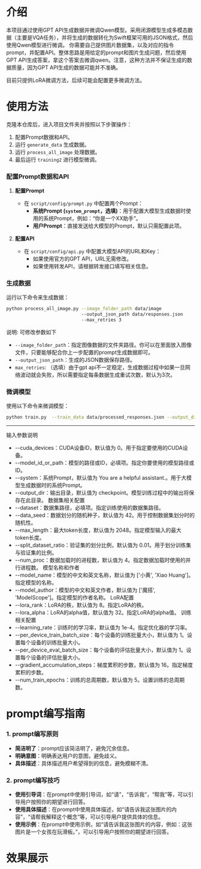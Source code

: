 
# 介绍
本项目通过使用GPT API生成数据并微调Qwen模型。采用闭源模型生成多模态数据（主要是VQA任务），并将生成的数据转化为Swift框架可用的JSON格式，然后使用Qwen模型进行微调。
你需要自己提供图片数据集，以及对应的指令prompt，并配置API。整体思路是用给定的prompt和图片生成问题，然后使用GPT API生成答案，拿这个答案去微调qwen。注意，这种方法并不保证生成的数据质量，因为GPT API生成的数据可能并不准确。

目前只提供LoRA微调方法，后续可能会配置更多微调方法。

# 使用方法

克隆本仓库后，进入项目文件夹并按照以下步骤操作：

1. 配置Prompt数据和API。
2. 运行 `generate_data` 生成数据。
3. 运行 `process_all_image` 处理数据。
4. 最后运行 `training2` 进行模型微调。

### 配置Prompt数据和API

1. **配置Prompt**  
   - 在 `script/config/prompt.py` 中配置两个Prompt：
     - **系统Prompt (`system_prompt`，选填)**：用于配置大模型生成数据时使用的系统Prompt，例如：“你是一个XX助手”。
     - **用户Prompt**：直接发送给大模型的Prompt，默认只需配置此项。
   
2. **配置API**  
   - 在 `script/config/api.py` 中配置大模型API的URL和Key：
     - 如果使用官方的GPT API，URL无需修改。
     - 如果使用转发API，请根据转发接口填写相关信息。

### 生成数据

运行以下命令来生成数据：

```bash
python process_all_image.py --image_folder_path data/image 
                            --output_json_path data/responses.json 
                            --max_retries 3
```
说明:
可修改参数如下
- `--image_folder_path`：指定图像数据的文件夹路径。你可以在里面放入图像文件，只要能够配合你上一步配置的prompt生成数据即可。
- `--output_json_path`：生成的JSON数据保存路径。
- `max_retries`: （选填）由于gpt api不一定稳定，生成数据过程中如果一旦网络波动就会失败，所以需要指定每条数据生成重试次数，默认为3次。

### 微调模型

使用以下命令来微调模型：

```bash
python train.py  --train_data data/processed_responses.json --output_dir checkpoints --num_epochs 5 --batch_size 1
```

---
输入参数说明
- --cuda_devices：CUDA设备ID，默认值为 0。用于指定要使用的CUDA设备。
- --model_id_or_path：模型的路径或ID，必填项。指定你要使用的模型路径或ID。
- --system：系统Prompt，默认值为 You are a helpful assistant.。用于大模型生成数据时的系统Prompt。
- --output_dir：输出目录，默认值为 checkpoint。模型训练过程中的输出将保存在此目录。
数据集相关配置
- --dataset：数据集路径，必填项。指定训练使用的数据集路径。
- --data_seed：数据划分的随机种子，默认值为 42。用于控制数据集划分时的随机性。
- --max_length：最大token长度，默认值为 2048。指定模型输入的最大token长度。
- --split_dataset_ratio：验证集的划分比例，默认值为 0.01。用于划分训练集与验证集的比例。
- --num_proc：数据加载时的进程数，默认值为 4。指定数据加载时使用的并行进程数。
模型名称和作者
- --model_name：模型的中文和英文名称，默认值为 ['小黄', 'Xiao Huang']。指定模型的名称。
- --model_author：模型的中文和英文作者，默认值为 ['魔搭', 'ModelScope']。指定模型的作者名称。
LoRA配置
- --lora_rank：LoRA的秩，默认值为 8。指定LoRA的秩。
- --lora_alpha：LoRA的alpha值，默认值为 32。指定LoRA的alpha值。
训练相关配置
- --learning_rate：训练时的学习率，默认值为 1e-4。指定优化器的学习率。
- --per_device_train_batch_size：每个设备的训练批量大小，默认值为 1。设置每个设备的训练批量大小。
- --per_device_eval_batch_size：每个设备的评估批量大小，默认值为 1。设置每个设备的评估批量大小。
- --gradient_accumulation_steps：梯度累积的步数，默认值为 16。指定梯度累积的步数。
- --num_train_epochs：训练的总周期数，默认值为 5。设置训练的总周期数。
# prompt编写指南
### 1. prompt编写原则
- **简洁明了**：prompt应该简洁明了，避免冗余信息。
- **明确意图**：明确表达用户的意图，避免歧义。
- **具体描述**：具体描述用户希望得到的信息，避免模糊不清。

### 2. prompt编写技巧
- **使用引导词**：在prompt中使用引导词，如“请”，“告诉我”，“帮我”等，可以引导用户按照你的期望进行回答。
- **使用具体描述**：在prompt中使用具体描述，如“请告诉我这张图片的内容”，“请帮我解释这个概念”等，可以引导用户提供具体的信息。
- **使用示例**：在prompt中使用示例，如“请告诉我这张图片的内容，例如：这张图片是一个女孩在玩滑板。”，可以引导用户按照你的期望进行回答。
# 效果展示